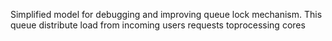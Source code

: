 Simplified model for debugging and improving queue lock mechanism.
This queue distribute load from incoming users requests toprocessing cores
